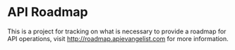 API Roadmap
==============

This is a project for tracking on what is necessary to provide a roadmap for API operations, visit http://roadmap.apievangelist.com for more information.